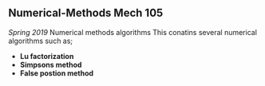 ## Numerical-Methods Mech 105
_Spring 2019_
Numerical methods algorithms 
This conatins several numerical algorithms
such as;
- __Lu factorization__
- __Simpsons method__
- __False postion method__
